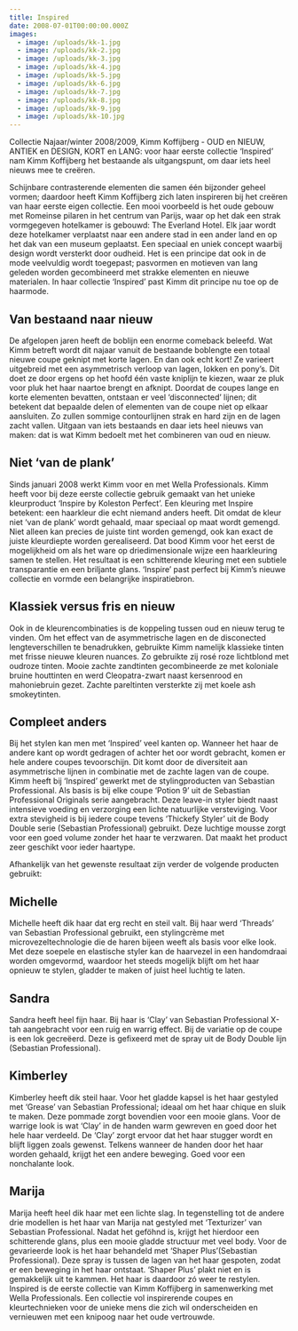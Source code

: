 ```yaml
---
title: Inspired
date: 2008-07-01T00:00:00.000Z
images:
  - image: /uploads/kk-1.jpg
  - image: /uploads/kk-2.jpg
  - image: /uploads/kk-3.jpg
  - image: /uploads/kk-4.jpg
  - image: /uploads/kk-5.jpg
  - image: /uploads/kk-6.jpg
  - image: /uploads/kk-7.jpg
  - image: /uploads/kk-8.jpg
  - image: /uploads/kk-9.jpg
  - image: /uploads/kk-10.jpg
---
```


Collectie Najaar/winter 2008/2009, Kimm Koffijberg - OUD en NIEUW, ANTIEK en DESIGN, KORT en LANG: voor haar eerste collectie ‘Inspired’ nam Kimm Koffijberg het bestaande als uitgangspunt, om daar iets heel nieuws mee te creëren. 

Schijnbare contrasterende elementen die samen één bijzonder geheel vormen; daardoor heeft Kimm Koffijberg zich laten inspireren bij het creëren van haar eerste eigen collectie. Een mooi voorbeeld is het oude gebouw met Romeinse pilaren in het centrum van Parijs, waar op het dak een strak vormgegeven hotelkamer is gebouwd: The Everland Hotel. Elk jaar wordt deze hotelkamer verplaatst naar een andere stad in een ander land en op het dak van een museum geplaatst. Een speciaal en uniek concept waarbij design wordt versterkt door oudheid. Het is een principe dat ook in de mode veelvuldig wordt toegepast; pasvormen en motieven van lang geleden worden gecombineerd met strakke elementen en nieuwe materialen. In haar collectie ‘Inspired’ past Kimm dit principe nu toe op de haarmode. 

## Van bestaand naar nieuw

De afgelopen jaren heeft de boblijn een enorme comeback beleefd. Wat Kimm betreft wordt dit najaar vanuit de bestaande boblengte een totaal nieuwe coupe geknipt met korte lagen. En dan ook echt kort! Ze varieert uitgebreid met een asymmetrisch verloop van lagen, lokken en pony’s. Dit doet ze door ergens op het hoofd één vaste kniplijn te kiezen, waar ze pluk voor pluk het haar naartoe brengt en afknipt. Doordat de coupes lange en korte elementen bevatten, ontstaan er veel ‘disconnected’ lijnen; dit betekent dat bepaalde delen of elementen van de coupe niet op elkaar aansluiten. Zo zullen sommige contourlijnen strak en hard zijn en de lagen zacht vallen. Uitgaan van iets bestaands en daar iets heel nieuws van maken: dat is wat Kimm bedoelt met het combineren van oud en nieuw.

## Niet ‘van de plank’

Sinds januari 2008 werkt Kimm voor en met Wella Professionals. Kimm heeft voor bij deze eerste collectie gebruik gemaakt van het unieke kleurproduct ‘Inspire by Koleston Perfect’. Een kleuring met Inspire betekent: een haarkleur die echt niemand anders heeft. Dit omdat de kleur niet ‘van de plank’ wordt gehaald, maar speciaal op maat wordt gemengd. Niet alleen kan precies de juiste tint worden gemengd, ook kan exact de juiste kleurdiepte worden gerealiseerd. Dat bood Kimm voor het eerst de mogelijkheid om als het ware op driedimensionale wijze een haarkleuring samen te stellen. Het resultaat is een schitterende kleuring met een subtiele transparantie en een briljante glans. ‘Inspire’ past perfect bij Kimm’s nieuwe collectie en vormde een belangrijke inspiratiebron. 

## Klassiek versus fris en nieuw

Ook in de kleurencombinaties is de koppeling tussen oud en nieuw terug te vinden. Om het effect van de asymmetrische lagen en de disconected lengteverschillen te benadrukken, gebruikte Kimm namelijk klassieke tinten met frisse nieuwe kleuren nuances. Zo gebruikte zij rosé roze lichtblond met oudroze tinten. Mooie zachte zandtinten gecombineerde ze met koloniale bruine houttinten en werd Cleopatra-zwart naast kersenrood en mahoniebruin gezet. Zachte pareltinten versterkte zij met koele ash smokeytinten. 

## Compleet anders

Bij het stylen kan men met ‘Inspired’ veel kanten op. Wanneer het haar de andere kant op wordt gedragen of achter het oor wordt gebracht, komen er hele andere coupes tevoorschijn. Dit komt door de diversiteit aan asymmetrische lijnen in combinatie met de zachte lagen van de coupe. Kimm heeft bij ‘Inspired’ gewerkt met de stylingproducten van Sebastian Professional. Als basis is bij elke coupe ‘Potion 9’ uit de Sebastian Professional Originals serie aangebracht. Deze leave-in styler biedt naast intensieve voeding en verzorging een lichte natuurlijke versteviging. Voor extra stevigheid is bij iedere coupe tevens ‘Thickefy Styler’ uit de Body Double serie (Sebastian Professional) gebruikt. Deze luchtige mousse zorgt voor een goed volume zonder het haar te verzwaren. Dat maakt het product zeer geschikt voor ieder haartype. 

Afhankelijk van het gewenste resultaat zijn verder de volgende producten gebruikt: 

## Michelle 

Michelle heeft dik haar dat erg recht en steil valt. Bij haar werd ‘Threads’ van Sebastian Professional gebruikt, een stylingcrème met microvezeltechnologie die de haren bijeen weeft als basis voor elke look. Met deze soepele en elastische styler kan de haarvezel in een handomdraai worden omgevormd, waardoor het steeds mogelijk blijft om het haar opnieuw te stylen, gladder te maken of juist heel luchtig te laten. 

## Sandra

Sandra heeft heel fijn haar. Bij haar is ‘Clay’ van Sebastian Professional X-tah aangebracht voor een ruig en warrig effect. Bij de variatie op de coupe is een lok gecreëerd. Deze is gefixeerd met de spray uit de Body Double lijn (Sebastian Professional).

## Kimberley

Kimberley heeft dik steil haar. Voor het gladde kapsel is het haar gestyled met ‘Grease’ van Sebastian Professional; ideaal om het haar chique en sluik te maken. Deze pommade zorgt bovendien voor een mooie glans.
Voor de warrige look is wat ‘Clay’ in de handen warm gewreven en goed door het hele haar verdeeld. De ‘Clay’ zorgt ervoor dat het haar stugger wordt en  blijft liggen zoals gewenst. Telkens wanneer de handen door het haar worden gehaald, krijgt het een andere beweging. Goed voor een nonchalante look.

## Marija

Marija heeft heel dik haar met een lichte slag. In tegenstelling tot de andere drie modellen is het haar van Marija nat gestyled met ‘Texturizer’ van Sebastian Professional. Nadat het geföhnd is, krijgt het hierdoor een schitterende glans, plus een mooie gladde structuur met veel body. Voor de gevarieerde look is het haar behandeld met ‘Shaper Plus’(Sebastian Professional). Deze spray is tussen de lagen van het haar gespoten, zodat er een beweging in het haar ontstaat. ‘Shaper Plus’ plakt niet en is gemakkelijk uit te kammen. Het haar is daardoor zó weer te restylen. Inspired is de eerste collectie van Kimm Koffijberg in samenwerking met Wella Professionals. Een collectie vol inspirerende coupes en kleurtechnieken voor de unieke mens die zich wil onderscheiden en vernieuwen met een knipoog naar het oude vertrouwde.